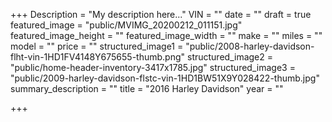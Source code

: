 +++
Description = "My description here..."
VIN = ""
date = ""
draft = true
featured_image = "public/MVIMG_20200212_011151.jpg"
featured_image_height = ""
featured_image_width = ""
make = ""
miles = ""
model = ""
price = ""
structured_image1 = "public/2008-harley-davidson-flht-vin-1HD1FV4148Y675655-thumb.png"
structured_image2 = "public/home-header-inventory-3417x1785.jpg"
structured_image3 = "public/2009-harley-davidson-flstc-vin-1HD1BW51X9Y028422-thumb.jpg"
summary_description = ""
title = "2016 Harley Davidson"
year = ""

+++
